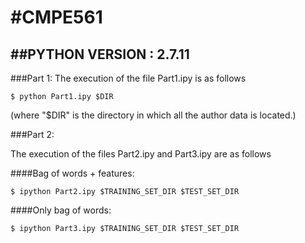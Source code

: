 #CMPE561
=========
##PYTHON VERSION : 2.7.11
-----------------------

###Part 1:
The execution of the file Part1.ipy is as follows

```
$ python Part1.ipy $DIR
```

(where "$DIR" is the directory in which all the author data is located.)


###Part 2:

The execution of the files Part2.ipy and Part3.ipy are as follows

####Bag of words + features:

```
$ ipython Part2.ipy $TRAINING_SET_DIR $TEST_SET_DIR
```


####Only bag of words:

```
$ ipython Part3.ipy $TRAINING_SET_DIR $TEST_SET_DIR
```


